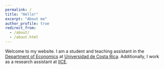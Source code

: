 ```yaml
---
permalink: /
title: "Hello!"
excerpt: "About me"
author_profile: true
redirect_from: 
  - /about/
  - /about.html
---
```


Welcome to my website. I am a student and teaching assistant in the [Department of Economics](https://economia.ucr.ac.cr/es) at [Universidad de Costa Rica](https://www.ucr.ac.cr/). Additionally, I work as a research assistant at [IICE](https://iice.ucr.ac.cr/).

